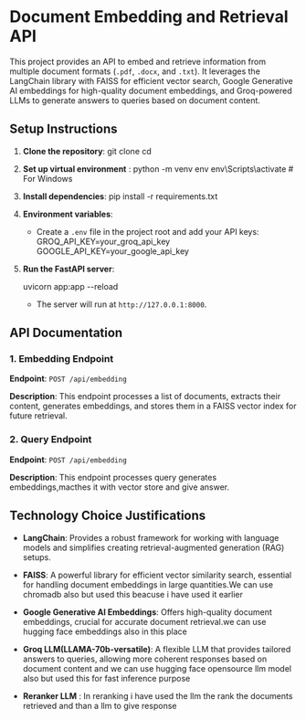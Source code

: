 # Document Embedding and Retrieval API

This project provides an API to embed and retrieve information from multiple document formats (`.pdf`, `.docx`, and `.txt`). It leverages the LangChain library with FAISS for efficient vector search, Google Generative AI embeddings for high-quality document embeddings, and Groq-powered LLMs to generate answers to queries based on document content.

## Setup Instructions

1. **Clone the repository**:
    git clone <repo>
    cd <repo>

2. **Set up virtual environment** :
    python -m venv env
    env\Scripts\activate  # For Windows

3. **Install dependencies**:
    pip install -r requirements.txt

4. **Environment variables**: 
   - Create a `.env` file in the project root and add your API keys:
     GROQ_API_KEY=your_groq_api_key
     GOOGLE_API_KEY=your_google_api_key

5. **Run the FastAPI server**:
  
    uvicorn app:app --reload

    - The server will run at `http://127.0.0.1:8000`.

## API Documentation

### 1. Embedding Endpoint

**Endpoint**: `POST /api/embedding`

**Description**: This endpoint processes a list of documents, extracts their content, generates embeddings, and stores them in a FAISS vector index for future retrieval.

### 2. Query Endpoint

**Endpoint**: `POST /api/embedding`

**Description**: This endpoint processes query generates embeddings,macthes it with vector store and give answer.

## Technology Choice Justifications

- **LangChain**: Provides a robust framework for working with language models and simplifies creating retrieval-augmented generation (RAG) setups.
- **FAISS**: A powerful library for efficient vector similarity search, essential for handling document embeddings in large quantities.We can use chromadb also but used this beacuse i have used it earlier

- **Google Generative AI Embeddings**: Offers high-quality document embeddings, crucial for accurate document retrieval.we can use hugging face embeddings also in this place

- **Groq LLM(LLAMA-70b-versatile)**: A flexible LLM that provides tailored answers to queries, allowing more coherent responses based on document content and we can use hugging face opensource llm model also but used this for fast inference purpose 
- **Reranker LLM** : In reranking i have used the llm the rank the documents retrieved and than a llm to give response
